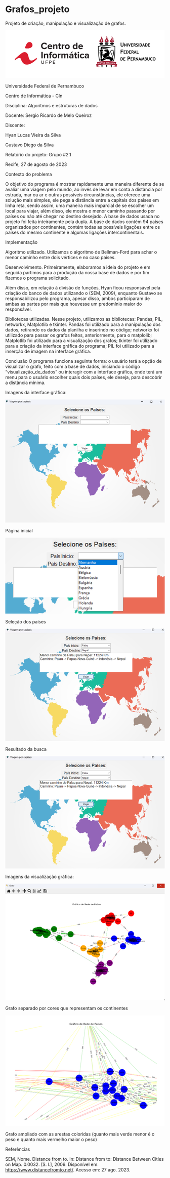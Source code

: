 # Grafos_projeto
Projeto de criação, manipulação e visualização de grafos. 
 

 
<img src="Imagens_readme/Horizontal-Vermelho-Logotipo-CIn-UFPE.png">
 

 

Universidade Federal de Pernambuco  

Centro de Informática - CIn  



Disciplina: Algoritmos e estruturas de dados 

Docente: Sergio Ricardo de Melo Queiroz 

Discente:  

Hyan Lucas Vieira da Silva 

Gustavo Diego da Silva 

 

 

Relatório do projeto: Grupo #2.1 

 

 

Recife, 27 de agosto de 2023
 

 

Contexto do problema 

O objetivo do programa é mostrar rapidamente uma maneira diferente de se avaliar uma viagem pelo mundo, ao invés de levar em conta a distância por estrada, mar ou ar e outras possíveis circunstâncias, ele oferece uma solução mais simples, ele pega a distância entre a capitais dos países em linha reta, sendo assim, uma maneira mais imparcial de se escolher um local para viajar, além disso, ele mostra o menor caminho passando por países ou não até chegar no destino desejado. A base de dados usada no projeto foi feita inteiramente pela dupla. A base de dados contém 94 países organizados por continentes, contém todas as possíveis ligações entre os países do mesmo continente e algumas ligações intercontinentais.  

 

Implementação 

Algoritmo utilizado. Utilizamos o algoritmo de Bellman-Ford para achar o menor caminho entre dois vértices e no caso países. 

 

Desenvolvimento. Primeiramente, elaboramos a ideia do projeto e em seguida partimos para a produção da nossa base de dados e por fim fizemos o programa solicitado. 

Além disso, em relação à divisão de funções, Hyan ficou responsável pela criação do banco de dados utilizando o (SEM, 2009), enquanto Gustavo se responsabilizou pelo programa, apesar disso, ambos participaram de ambas as partes por mais que houvesse um predomínio maior do responsável. 

 

Bibliotecas utilizadas. Nesse projeto, utilizamos as bibliotecas: Pandas, PIL, networkx, Matplotlib e tkinter. Pandas foi utilizado para a manipulação dos dados, retirando os dados da planilha e inserindo no código; networkx foi utilizado para passar os grafos feitos, anteriormente, para o matplolib; Matplotlib foi utilizado para a visualização dos grafos; tkinter foi utilizado para a criação da interface gráfica do programa; PIL foi utilizado para a inserção de imagem na interface gráfica. 

 

Conclusão O programa funciona seguinte forma: o usuário terá a opção de visualizar o grafo, feito com a base de dados, iniciando o código “visualização_de_dados” ou interagir com a interface gráfica, onde terá um menu para o usuário escolher quais dois países, ele deseja, para descobrir a distância mínima. 

 

Imagens da interface gráfica: 

 
<img src="Imagens_readme/Captura de tela 2023-08-27 172129.png">
 

Página inicial 

 <img src="Imagens_readme/Captura de tela 2023-08-27 172141.png">

Seleção dos países 

 
<img src="Imagens_readme/Captura de tela 2023-08-27 173907.png">
	 

Resultado da busca 

 <img src="Imagens_readme/Captura de tela 2023-08-27 173907.png">

Imagens da visualização gráfica: 

 
<img src="Imagens_readme/Captura de tela 2023-08-27 172011.png">
 

Grafo separado por cores que representam os continentes 

 
<img src="Imagens_readme/Captura de tela 2023-08-27 172051.png">
 

Grafo ampliado com as arestas coloridas (quanto mais verde menor é o peso e quanto mais vermelho maior o peso) 

 

 

 

 

 

 

 

 

 

 

 

 

 

 

 

 

 

 

Referências 

SEM, Nome. Distance from to. In: Distance from to: Distance Between Cities on Map. 0.0032. [S. l.], 2009. Disponível em: https://www.distancefromto.net/. Acesso em: 27 ago. 2023. 

